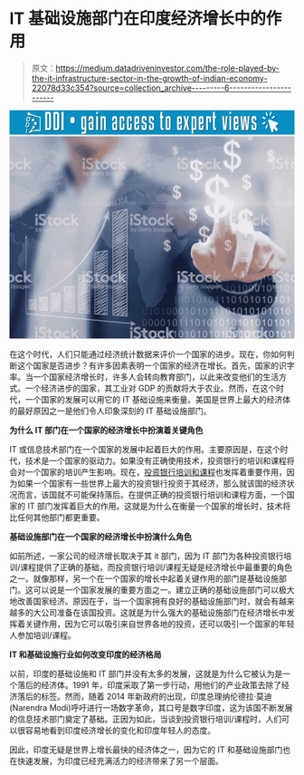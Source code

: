 # IT 基础设施部门在印度经济增长中的作用

> 原文：<https://medium.datadriveninvestor.com/the-role-played-by-the-it-infrastructure-sector-in-the-growth-of-indian-economy-22078d33c354?source=collection_archive---------6----------------------->

[![](img/5e02edb82d2a529f796576c9b994d7ca.png)](http://www.track.datadriveninvestor.com/1B9E)![](img/3cebb8fe050af73e2a30c97ee410a43b.png)

在这个时代，人们只能通过经济统计数据来评价一个国家的进步。现在，你如何判断这个国家是否进步？有许多因素表明一个国家的经济在增长。首先，国家的识字率。当一个国家经济增长时，许多人会转向教育部门，以此来改变他们的生活方式。一个经济进步的国家，其工业对 GDP 的贡献将大于农业。然而，在这个时代，一个国家的发展可以用它的 IT 基础设施来衡量。美国是世界上最大的经济体的最好原因之一是他们令人印象深刻的 IT 基础设施部门。

**为什么 IT 部门在一个国家的经济增长中扮演着关键角色**

IT 或信息技术部门在一个国家的发展中起着巨大的作用。主要原因是，在这个时代，技术是一个国家的驱动力。如果没有正确使用技术，投资银行的培训和课程将会对一个国家的培训产生影响。现在，[投资银行培训和课程](https://imarticus.org/certified-investment-banking-operations-program/)也发挥着重要作用，因为如果一个国家有一些世界上最大的投资银行投资于其经济，那么就该国的经济状况而言，该国就不可能保持落后。在提供正确的投资银行培训和课程方面，一个国家的 IT 部门发挥着巨大的作用。这就是为什么在衡量一个国家的增长时，技术将比任何其他部门都更重要。

**基础设施部门在一个国家的经济增长中扮演什么角色**

如前所述，一家公司的经济增长取决于其 it 部门，因为 IT 部门为各种投资银行培训/课程提供了正确的基础，而投资银行培训/课程无疑是经济增长中最重要的角色之一。就像那样，另一个在一个国家的增长中起着关键作用的部门是基础设施部门。这可以说是一个国家发展的重要方面之一。建立正确的基础设施部门可以极大地改善国家经济。原因在于，当一个国家拥有良好的基础设施部门时，就会有越来越多的大公司准备在该国投资。这就是为什么强大的基础设施部门在经济增长中发挥着关键作用，因为它可以吸引来自世界各地的投资，还可以吸引一个国家的年轻人参加培训/课程。

**IT 和基础设施行业如何改变印度的经济格局**

以前，印度的基础设施和 IT 部门并没有太多的发展，这就是为什么它被认为是一个落后的经济体。1991 年，印度采取了第一步行动，用他们的产业政策去除了经济落后的标签。然而，随着 2014 年新政府的出现，印度总理纳伦德拉·莫迪(Narendra Modi)呼吁进行一场数字革命，其口号是数字印度，这为该国不断发展的信息技术部门奠定了基础。正因为如此，当谈到投资银行培训/课程时，人们可以很容易地看到印度经济增长的变化和印度年轻人的态度。

因此，印度无疑是世界上增长最快的经济体之一，因为它的 IT 和基础设施部门也在快速发展，为印度已经充满活力的经济带来了另一个层面。